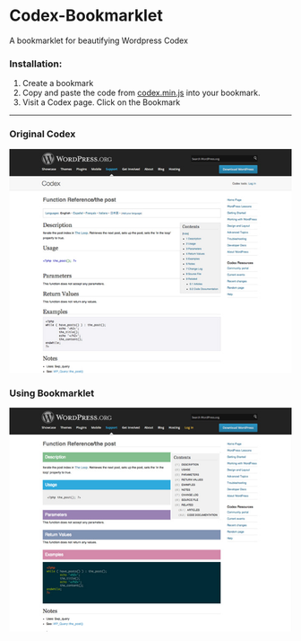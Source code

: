 Codex-Bookmarklet
=================

A bookmarklet for beautifying Wordpress Codex

### Installation: 

1. Create a bookmark
2. Copy and paste the code from [codex.min.js](https://github.com/kostasx/Codex-Bookmarklet/blob/master/codex.min.js) into your bookmark.
3. Visit a Codex page. Click on the Bookmark

______

### Original Codex

![Alt text](before.jpg?raw=true "Before")

### Using Bookmarklet

![Alt text](after.jpg?raw=true "After")
